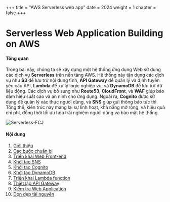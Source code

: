 +++
title = "AWS Serverless web app"
date = 2024
weight = 1
chapter = false
+++

# Serverless Web Application Building on AWS

#### Tổng quan

Trong bài này, chúng ta sẽ xây dựng một hệ thống ứng dụng Web sử dụng các dịch vụ **Serverless** trên nền tảng AWS. Hệ thống này tận dụng các dịch vụ như **S3** để lưu trữ nội dung tĩnh, **API Gateway** để quản lý và định tuyến yêu cầu API, **Lambda** để xử lý logic nghiệp vụ, và **DynamoDB** để lưu trữ dữ liệu động. Các dịch vụ bổ sung như **Route53**, **CloudFront**, và **WAF** giúp bảo đảm hiệu suất cao và an ninh cho ứng dụng. Ngoài ra, **Cognito** được sử dụng để quản lý xác thực người dùng, và **SNS** giúp gửi thông báo tức thì. Tổng thể, kiến trúc này mang lại sự linh hoạt, khả năng mở rộng, và hiệu quả chi phí, đồng thời tối ưu hóa trải nghiệm người dùng và bảo mật hệ thống.

![Serverless-FCJ](/images/1/Serverles.png?width=90pc)

#### Nội dung

1. [Giới thiệu](1-introduction)
2. [Các bước chuẩn bị](2-preparation)
3. [Triển khai Web Front-end](3-deployment-frontend)
4. [Khởi tạo SNS](4-sns)
5. [Khởi tạo Cognito](5-cognito)
6. [Khởi tạo DynamoDB](6-dynamodb)
7. [Triển khai Lambda function](7-lambda-function)
8. [Thiết lập API Gateway](8-api-gateway)
9. [Kiểm tra Web Application](9-test-webapp)
10. [Dọn dẹp tài nguyên](10-clean-resource)

